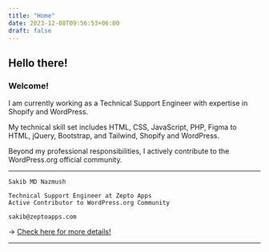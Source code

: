 ```yaml
---
title: "Home"
date: 2023-12-08T09:56:53+06:00
draft: false
---
```


## Hello there!
### Welcome!

I am currently working as a Technical Support Engineer with expertise in Shopify and WordPress.

My technical skill set includes HTML, CSS, JavaScript, PHP, Figma to HTML, jQuery, Bootstrap, and Tailwind, Shopify and WordPress.

Beyond my professional responsibilities, I actively contribute to the WordPress.org official community.

---

```
Sakib MD Nazmush

Technical Support Engineer at Zepto Apps
Active Contributor to WordPress.org Community

sakib@zeptoapps.com
```

→ [Check here for more details!](https://www.linkedin.com/in/sakibsnaz/)

---

